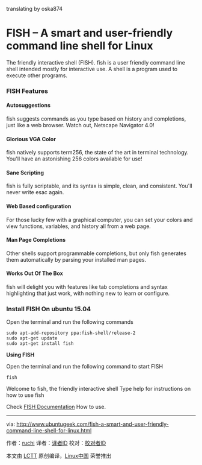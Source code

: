 translating by oska874

FISH – A smart and user-friendly command line shell for Linux
================================================================================
The friendly interactive shell (FISH). fish is a user friendly command line shell intended mostly for interactive use. A shell is a program used to execute other programs.

### FISH Features ###

#### Autosuggestions ####

fish suggests commands as you type based on history and completions, just like a web browser. Watch out, Netscape Navigator 4.0!

#### Glorious VGA Color ####

fish natively supports term256, the state of the art in terminal technology. You'll have an astonishing 256 colors available for use!

#### Sane Scripting ####

fish is fully scriptable, and its syntax is simple, clean, and consistent. You'll never write esac again.

#### Web Based configuration ####

For those lucky few with a graphical computer, you can set your colors and view functions, variables, and history all from a web page.

#### Man Page Completions ####

Other shells support programmable completions, but only fish generates them automatically by parsing your installed man pages.

#### Works Out Of The Box ####

fish will delight you with features like tab completions and syntax highlighting that just work, with nothing new to learn or configure. 

### Install FISH On ubuntu 15.04 ###

Open the terminal and run the following commands

    sudo apt-add-repository ppa:fish-shell/release-2
    sudo apt-get update
    sudo apt-get install fish

**Using FISH**

Open the terminal and run the following command to start FISH

    fish

Welcome to fish, the friendly interactive shell Type help for instructions on how to use fish

Check [FISH Documentation][1] How to use.

--------------------------------------------------------------------------------

via: http://www.ubuntugeek.com/fish-a-smart-and-user-friendly-command-line-shell-for-linux.html

作者：[ruchi][a]
译者：[译者ID](https://github.com/译者ID)
校对：[校对者ID](https://github.com/校对者ID)

本文由 [LCTT](https://github.com/LCTT/TranslateProject) 原创编译，[Linux中国](https://linux.cn/) 荣誉推出

[a]:http://www.ubuntugeek.com/author/ubuntufix
[1]:http://fishshell.com/docs/current/index.html#introduction
